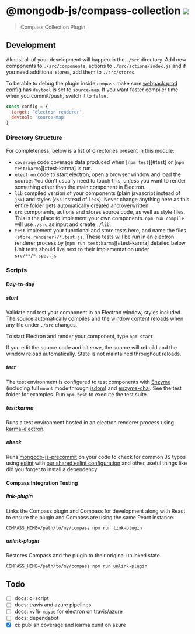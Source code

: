 # @mongodb-js/compass-collection [![][azure_img]][azure_url]

> Compass Collection Plugin

## Development

Almost all of your development will happen in the `./src` directory. Add new components
to `./src/components`, actions to `./src/actions/index.js` and if you need additional
stores, add them to `./src/stores`.

To be able to debug the plugin inside `compass` make sure [webpack prod config](./config/webpack.prod.config.js) has `devtool` is set to `source-map`.
If you want faster compiler time when you commit/push, switch it to `false.`

```js
const config = {
  target: 'electron-renderer',
  devtool: 'source-map'
}
```

### Directory Structure

For completeness, below is a list of directories present in this module:

- `coverage` code coverage data produced when [`npm test`][#test] or [`npm test:karma`][#test-karma] is run.
- `electron` code to start electron, open a browser window and load the source.
  You don't usually need to touch this, unless you want to render something other
  than the main component in Electron.
- `lib` compiled version of your components (plain javascript instead of `jsx`) and
  styles (`css` instead of `less`). Never change anything here as this entire folder
  gets automatically created and overwritten.
- `src` components, actions and stores source code, as well as style files. This is the
  place to implement your own components. `npm run compile` will use `./src` as input
  and create `./lib`.
- `test` implement your functional and store tests here, and name the files `{store,renderer}/*.test.js`. 
  These tests will be run in an electron renderer process by [`npm run test:karma`][#test-karma] detailed below. 
  Unit tests should live next to their implementation under `src/**/*.spec.js`

### Scripts

#### Day-to-day

##### start

Validate and test your component in an Electron window, styles included. The source automatically
compiles and the window content reloads when any file under `./src` changes.

To start Electron and render your component, type `npm start`.

If you edit the source code and hit _save_, the source will rebuild and the window reload
automatically. State is not maintained throughout reloads.

##### test

The test environment is configured to test components with [Enzyme][enzyme]
(including full `mount` mode through [jsdom][jsdom]) and [enzyme-chai][enzyme-chai].
See the test folder for examples. Run `npm test` to execute the test suite.

##### test:karma

Runs a test environment hosted in an electron renderer process using [karma-electron][karma-electron].

##### check

Runs [mongodb-js-precommit][mongodb-js-precommit] on your code to check for common JS typos using
[eslint][eslint] with [our shared eslint configuration][eslint-config-mongodb-js] and other useful 
things like did you forget to install a dependency.

#### Compass Integration Testing

##### link-plugin 

Links the Compass plugin and Compass for development along with React to ensure the plugin and Compass are using the same React instance.

```shell
COMPASS_HOME=/path/to/my/compass npm run link-plugin
```

##### unlink-plugin

Restores Compass and the plugin to their original unlinked state. 

```shell
COMPASS_HOME=/path/to/my/compass npm run unlink-plugin
```

## Todo

- [ ] docs: ci script
- [ ] docs: travis and azure pipelines
- [ ] docs: `xvfb-maybe` for electron on travis/azure
- [ ] docs: dependabot
- [x] ci: publish coverage and karma xunit on azure

[azure_img]: https://dev.azure.com/team-compass/team-compass/_apis/build/status/mongodb-js.compass-collection?branchName=master
[azure_url]: https://dev.azure.com/team-compass/team-compass/_build/latest?definitionId=1&branchName=master
[react-storybook]: https://github.com/kadirahq/react-storybook
[enzyme]: http://airbnb.io/enzyme/
[enzyme-chai]: https://github.com/producthunt/chai-enzyme
[eslint]:https://eslint.org/
[eslint-config-mongodb-js]: https://github.com/mongodb-js/eslint-config
[jsdom]: https://github.com/tmpvar/jsdom
[karma]: https://karma-runner.github.io/latest/index.html
[karma-electron]: https://github.com/twolfson/karma-electron
[mongodb-js-precommit]: https://github.com/mongodb-js/precommit
